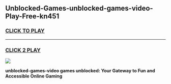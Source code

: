 
## Unblocked-Games-unblocked-games-video-Play-Free-kn451
<h3>
<a href="https://premium76.site?title=unblocked-games-video&ref=19M">CLICK TO PLAY</a></h3>
<hr>

<h3>
<a href="https://premium76.site?title=unblocked-games-video&ref=19M">CLICK 2 PLAY</a>
  
</h3>

<a href="https://premium76.site?title=unblocked-games-video&ref=19M"><img src="https://clearcache.store/games.png"></a>


**unblocked-games-video games unblocked: Your Gateway to Fun and Accessible Online Gaming**
